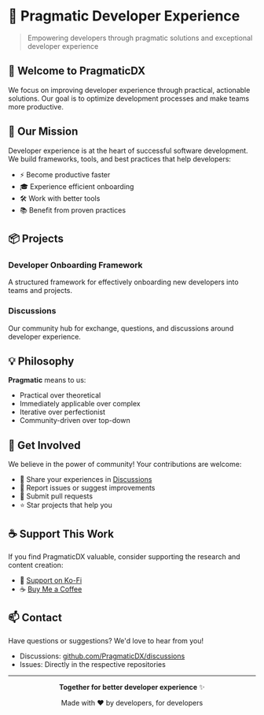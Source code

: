 # 🚀 Pragmatic Developer Experience

> Empowering developers through pragmatic solutions and exceptional developer experience

## 👋 Welcome to PragmaticDX

We focus on improving developer experience through practical, actionable solutions. Our goal is to optimize development processes and make teams more productive.

## 🎯 Our Mission

Developer experience is at the heart of successful software development. We build frameworks, tools, and best practices that help developers:

- ⚡ Become productive faster
- 🎓 Experience efficient onboarding
- 🛠️ Work with better tools
- 📚 Benefit from proven practices

## 📦 Projects

### Developer Onboarding Framework
A structured framework for effectively onboarding new developers into teams and projects.

### Discussions
Our community hub for exchange, questions, and discussions around developer experience.

## 💡 Philosophy

**Pragmatic** means to us:
- Practical over theoretical
- Immediately applicable over complex
- Iterative over perfectionist
- Community-driven over top-down

## 🤝 Get Involved

We believe in the power of community! Your contributions are welcome:

- 💬 Share your experiences in [Discussions](https://github.com/PragmaticDX/discussions)
- 🐛 Report issues or suggest improvements
- 🔀 Submit pull requests
- ⭐ Star projects that help you

## ☕ Support This Work
If you find PragmaticDX valuable, consider supporting the research and content creation:
- 💝 [Support on Ko-Fi](https://ko-fi.com/pragmaticdx)
- ☕ [Buy Me a Coffee]([buymeacoffee-link](https://buymeacoffee.com/pragmaticdx))

## 📫 Contact

Have questions or suggestions? We'd love to hear from you!

- Discussions: [github.com/PragmaticDX/discussions](https://github.com/PragmaticDX/discussions)
- Issues: Directly in the respective repositories

---

<div align="center">
  
**Together for better developer experience** ✨

Made with ❤️ by developers, for developers

</div>
